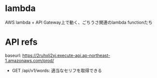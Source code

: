 # lambda

AWS lambda + API Gateway上で動く、ごちうさ関連のlambda functionたち

# API refs

baseurl: https://2ruhxlj2xj.execute-api.ap-northeast-1.amazonaws.com/prod/

* GET /api/v1/words: 適当なセリフを取得できる
